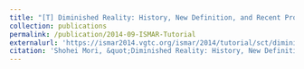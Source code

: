 ```yaml
---
title: "[T] Diminished Reality: History, New Definition, and Recent Progress"
collection: publications
permalink: /publication/2014-09-ISMAR-Tutorial
externalurl: 'https://ismar2014.vgtc.org/ismar/2014/tutorial/sct/diminished-reality.html'
citation: 'Shohei Mori, &quot;Diminished Reality: History, New Definition, and Recent Progress&quot; <i>Diminished Reality Tutorial at IEEE ISMAR 2014, Munich, Germany</i> (2014.9.9)'
---
```


<!--
externalurl: 'url'
paperurl: 'url'
youtubeurl: 'url'
presentationurl: 'url'
githuburl: 'url'
note: blah blah
-->